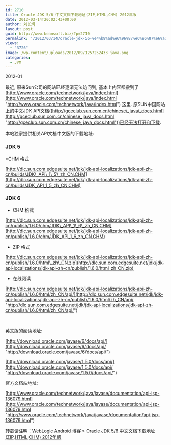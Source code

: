 ```yaml
---
id: 2710
title: Oracle JDK 5/6 中文文档下载地址(ZIP,HTML,CHM) 2012年版
date: 2012-03-14T20:02:43+00:00
author: 刘长炯
layout: post
guid: http://www.beansoft.biz/?p=2710
permalink: '/2012/03/14/oracle-jdk-56-%e4%b8%ad%e6%96%87%e6%96%87%e6%a1%a3%e4%b8%8b%e8%bd%bd%e5%9c%b0%e5%9d%80ziphtmlchm-2012%e5%b9%b4%e7%89%88/'
views:
  - "3726"
image: /wp-content/uploads/2012/09/1257252433_java.png
categories:
  - JVM
---
```

2012-01

最近, 原来Sun公司的网站已经逐渐无法访问到, 基本上内容都搬到了[http://www.oracle.com/technetwork/java/index.html](http://www.oracle.com/technetwork/java/index.html "http://www.oracle.com/technetwork/java/index.html") 这里. 原SUN中国网站上的中文JDK API文档([http://gceclub.sun.com.cn/chinese\_java\_docs.html](http://gceclub.sun.com.cn/chinese_java_docs.html "http://gceclub.sun.com.cn/chinese_java_docs.html"))已经无法打开和下载.

本站独家提供相关API文档中文版的下载地址:

### JDK 5

*CHM 格式

[http://dlc.sun.com.edgesuite.net/jdk/jdk-api-localizations/jdk-api-zh-cn/builds/JDK\_API\_1\_5\_zh_CN.CHM](http://dlc.sun.com.edgesuite.net/jdk/jdk-api-localizations/jdk-api-zh-cn/builds/JDK_API_1_5_zh_CN.CHM)

### JDK 6

* CHM 格式

[http://dlc.sun.com.edgesuite.net/jdk/jdk-api-localizations/jdk-api-zh-cn/publish/1.6.0/chm/JDK\_API\_1\_6\_zh_CN.CHM](http://dlc.sun.com.edgesuite.net/jdk/jdk-api-localizations/jdk-api-zh-cn/publish/1.6.0/chm/JDK_API_1_6_zh_CN.CHM)

* ZIP 格式

[http://dlc.sun.com.edgesuite.net/jdk/jdk-api-localizations/jdk-api-zh-cn/publish/1.6.0/html\_zh\_CN.zip](http://dlc.sun.com.edgesuite.net/jdk/jdk-api-localizations/jdk-api-zh-cn/publish/1.6.0/html_zh_CN.zip)

* 在线阅读

[http://dlc.sun.com.edgesuite.net/jdk/jdk-api-localizations/jdk-api-zh-cn/publish/1.6.0/html/zh_CN/api/](http://dlc.sun.com.edgesuite.net/jdk/jdk-api-localizations/jdk-api-zh-cn/publish/1.6.0/html/zh_CN/api/ "http://dlc.sun.com.edgesuite.net/jdk/jdk-api-localizations/jdk-api-zh-cn/publish/1.6.0/html/zh_CN/api/")

&nbsp;

英文版的阅读地址:

[http://download.oracle.com/javase/6/docs/api/](http://download.oracle.com/javase/6/docs/api/ "http://download.oracle.com/javase/6/docs/api/")

[http://download.oracle.com/javase/1.5.0/docs/api/](http://download.oracle.com/javase/1.5.0/docs/api/ "http://download.oracle.com/javase/1.5.0/docs/api/")

官方文档站地址:

[http://www.oracle.com/technetwork/java/javase/documentation/api-jsp-136079.html](http://www.oracle.com/technetwork/java/javase/documentation/api-jsp-136079.html "http://www.oracle.com/technetwork/java/javase/documentation/api-jsp-136079.html")

转载请注明：[WebLogic Android 博客](http://www.beansoft.biz) &raquo; [Oracle JDK 5/6 中文文档下载地址(ZIP,HTML,CHM) 2012年版](http://www.beansoft.biz/2012/03/14/oracle-jdk-56-%e4%b8%ad%e6%96%87%e6%96%87%e6%a1%a3%e4%b8%8b%e8%bd%bd%e5%9c%b0%e5%9d%80ziphtmlchm-2012%e5%b9%b4%e7%89%88/)